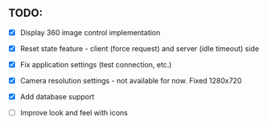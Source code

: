 ## TODO:

- [x] Display 360 image control implementation
- [x] Reset state feature - client (force request) and server (idle timeout) side
- [x] Fix application settings (test connection, etc.)
- [x] Camera resolution settings - not available for now. Fixed 1280x720
- [x] Add database support
- [ ] Improve look and feel with icons

